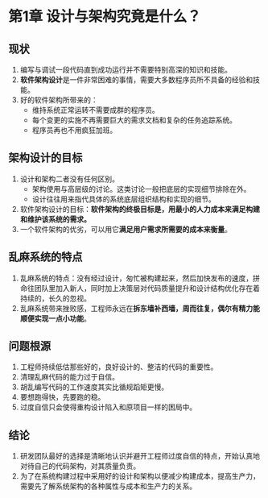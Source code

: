# 第1章 设计与架构究竟是什么？
## 现状
1. 编写与调试一段代码直到成功运行并不需要特别高深的知识和技能。
2. **软件架构设计**是一件非常困难的事情，需要大多数程序员所不具备的经验和技能。
3. 好的软件架构所带来的：
    - 维持系统正常运转不需要成群的程序员。
    - 每个变更的实施不再需要巨大的需求文档和复杂的任务追踪系统。
    - 程序员再也不用疯狂加班。

## 架构设计的目标
1. 设计和架构二者没有任何区别。
    - 架构使用与高层级的讨论。这类讨论一般把底层的实现细节排除在外。
    - 设计往往用来指代具体的系统底层组织结构和实现的细节。
2. 软件架构设计的目标：**软件架构的终极目标是，用最小的人力成本来满足构建和维护该系统的需求。**
3. 一个软件架构的优劣，可以用它**满足用户需求所需要的成本来衡量**。

## 乱麻系统的特点
1. 乱麻系统的特点：没有经过设计，匆忙被构建起来，然后加快发布的速度，拼命往团队里加入新人，同时加上决策层对代码质量提升和设计结构优化存在着持续的，长久的忽视。
2. 乱麻系统带来挫败感，工程师永远在**拆东墙补西墙，周而往复，偶尔有精力能顺便实现一点小功能**。

## 问题根源
1. 工程师持续低估那些好的，良好设计的、整洁的代码的重要性。
2. 清理乱麻代码的能力过于自信。
3. 胡乱编写代码的工作速度其实比循规蹈矩更慢。
4. 要想跑得快，先要跑的稳。
5. 过度自信只会使得重构设计陷入和原项目一样的困局中。

## 结论
1. 研发团队最好的选择是清晰地认识并避开工程师过度自信的特点，开始认真地对待自己的代码架构，对其质量负责。
2. 为了在系统构建过程中采用好的设计和架构以便减少构建成本，提高生产力，需要先了解系统架构的各种属性与成本和生产力的关系。